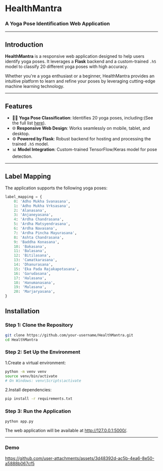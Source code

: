 # **HealthMantra**  

### **A Yoga Pose Identification Web Application**  

---

## **Introduction**  

**HealthMantra** is a responsive web application designed to help users identify yoga poses. It leverages a **Flask** backend and a custom-trained `.h5` model to classify 20 different yoga poses with high accuracy.  

Whether you're a yoga enthusiast or a beginner, HealthMantra provides an intuitive platform to learn and refine your poses by leveraging cutting-edge machine learning technology.  

---

## **Features**  
- 🧘‍♂️ **Yoga Pose Classification**: Identifies 20 yoga poses, including:(See the full list [here](#label-mapping)).  
- 🌐 **Responsive Web Design**: Works seamlessly on mobile, tablet, and desktop.  
- ⚙️ **Powered by Flask**: Robust backend for hosting and processing the trained `.h5` model.  
- 📊 **Model Integration**: Custom-trained TensorFlow/Keras model for pose detection.  

---

## **Label Mapping**  
The application supports the following yoga poses:  

```python
label_mapping = {
    0: 'Adho Mukha Svanasana',
    1: 'Adho Mukha Vrksasana',
    2: 'Alanasana',
    3: 'Anjaneyasana',
    4: 'Ardha Chandrasana',
    5: 'Ardha Matsyendrasana',
    6: 'Ardha Navasana',
    7: 'Ardha Pincha Mayurasana',
    8: 'Ashta Chandrasana',
    9: 'Baddha Konasana',
    10: 'Bakasana',
    11: 'Balasana',
    12: 'Bitilasana',
    13: 'Camatkarasana',
    14: 'Dhanurasana',
    15: 'Eka Pada Rajakapotasana',
    16: 'Garudasana',
    17: 'Halasana',
    18: 'Hanumanasana',
    19: 'Malasana',
    20: 'Marjaryasana',
}
```
## **Installation**  

### **Step 1: Clone the Repository**  
```bash
git clone https://github.com/your-username/HealthMantra.git
cd HealthMantra
```
### **Step 2: Set Up the Environment**
 1.Create a virtual environment:
```bash
python -m venv venv
source venv/bin/activate
# On Windows: venv\Scripts\activate
```
 2.Install dependencies:
```bash
pip install -r requirements.txt
```
### **Step 3: Run the Application**
```bash
python app.py
```

The web application will be available at http://127.0.0.1:5000/.

---
### **Demo**

https://github.com/user-attachments/assets/3d48392d-ac5b-4ea6-8e50-a5888b067cf5





